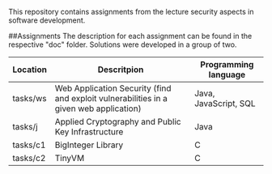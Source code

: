 This repository contains assignments from the lecture security aspects in software development.


##Assignments
The description for each assignment can be found in the respective "doc" folder. Solutions were developed in a group of two.

| Location      | Descritpion           | Programming language  |
| ------------- | ------------- | ----- |
| tasks/ws    | Web Application Security  (find and exploit vulnerabilities in a given web application)                        | Java, JavaScript, SQL   
| tasks/j   | Applied Cryptography and Public Key Infrastructure  | Java
| tasks/c1  | BigInteger Library                                  | C
| tasks/c2  | TinyVM                                              | C
